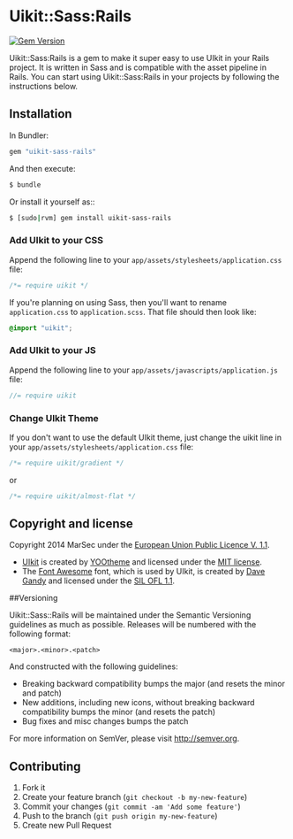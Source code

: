 # Uikit::Sass:Rails

[![Gem Version](https://badge.fury.io/rb/uikit-sass-rails.png)](http://badge.fury.io/rb/uikit-sass-rails)

Uikit::Sass:Rails is a gem to make it super easy to use UIkit in your Rails project. It is written in Sass and is  compatible with the asset pipeline in Rails. You can start using Uikit::Sass:Rails in your projects by following the instructions below.

## Installation

In Bundler:
```ruby
gem "uikit-sass-rails"
```

And then execute:
```bash
$ bundle
```

Or install it yourself as::
```bash
$ [sudo|rvm] gem install uikit-sass-rails
```

### Add UIkit to your CSS

Append the following line to your `app/assets/stylesheets/application.css` file:
```css
/*= require uikit */
```

If you're planning on using Sass, then you'll want to rename `application.css` to `application.scss`. That file should then look like:
```css
@import "uikit";
```

### Add UIkit to your JS

Append the following line to your `app/assets/javascripts/application.js` file:
```javascript
//= require uikit
```

### Change UIkit Theme
If you don't want to use the default UIkit theme, just change the uikit line in your `app/assets/stylesheets/application.css` file:
```css
/*= require uikit/gradient */
```
or
```css
/*= require uikit/almost-flat */
```

## Copyright and license
Copyright 2014 MarSec under the [European Union Public Licence V. 1.1](http://opensource.org/licenses/EUPL-1.1).

* [UIkit](http://www.getuikit.com) is created by [YOOtheme](http://www.yootheme.com) and licensed under the [MIT license](http://opensource.org/licenses/MIT).
* The [Font Awesome](http://fontawesome.io) font, which is used by UIkit, is created by [Dave Gandy](https://github.com/davegandy) and licensed under the [SIL OFL 1.1](http://scripts.sil.org/OFL).

##Versioning

Uikit::Sass::Rails will be maintained under the Semantic Versioning guidelines as much as possible. Releases will be numbered with the following format:

`<major>.<minor>.<patch>`

And constructed with the following guidelines:

* Breaking backward compatibility bumps the major (and resets the minor and patch)
* New additions, including new icons, without breaking backward compatibility bumps the minor (and resets the patch)
* Bug fixes and misc changes bumps the patch

For more information on SemVer, please visit http://semver.org.

## Contributing
1. Fork it
2. Create your feature branch (`git checkout -b my-new-feature`)
3. Commit your changes (`git commit -am 'Add some feature'`)
4. Push to the branch (`git push origin my-new-feature`)
5. Create new Pull Request
